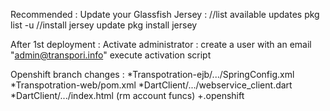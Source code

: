 Recommended :
Update your Glassfish Jersey :
//list available updates
pkg list -u
//install jersey update
pkg install jersey

After 1st deployment :
    Activate administrator :
        create a user with an email "admin@transpori.info"
        execute activation script

Openshift branch changes :
    *Transpotration-ejb/.../SpringConfig.xml
    *Transpotration-web/pom.xml
    *DartClient/.../webservice_client.dart
    *DartClient/.../index.html (rm account funcs)
    +.openshift
    


